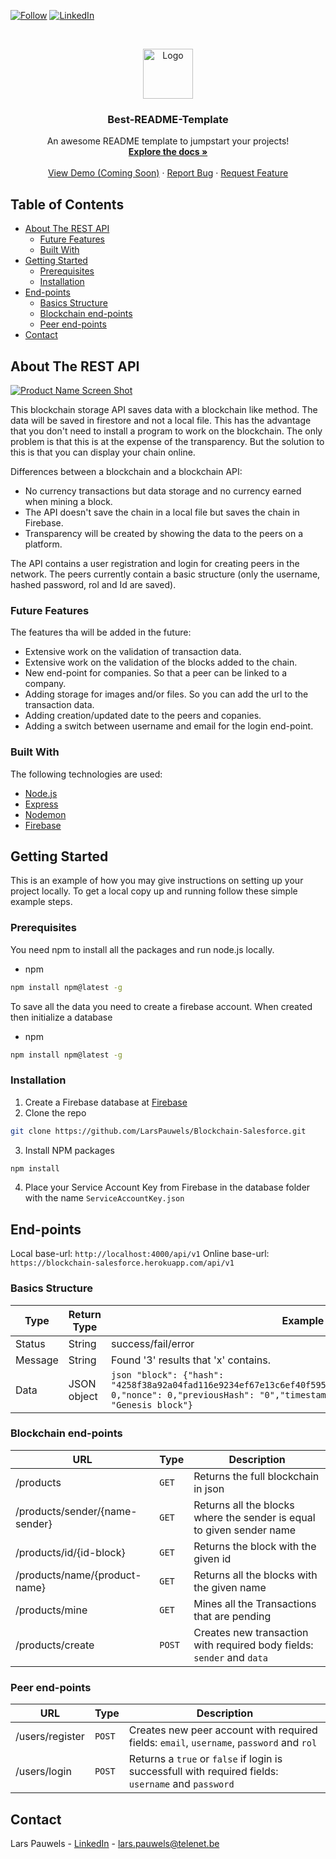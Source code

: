 <!--
*** Thanks for checking out this README Template. If you have a suggestion that would
*** make this better, please fork the repo and create a pull request or simply open
*** an issue with the tag "enhancement".
*** Thanks again! Now go create something AMAZING! :D
-->





<!-- PROJECT SHIELDS -->
<!--
*** I'm using markdown "reference style" links for readability.
*** Reference links are enclosed in brackets [ ] instead of parentheses ( ).
*** See the bottom of this document for the declaration of the reference variables
*** for contributors-url, forks-url, etc. This is an optional, concise syntax you may use.
*** https://www.markdownguide.org/basic-syntax/#reference-style-links
-->
[![Follow][follow-shield]][follow-url]
[![LinkedIn][linkedin-shield]][linkedin-url]



<!-- PROJECT LOGO -->
<br />
<p align="center">
  <a href="https://github.com/othneildrew/Best-README-Template">
    <img src="images/logo.png" alt="Logo" width="80" height="80">
  </a>

  <h3 align="center">Best-README-Template</h3>

  <p align="center">
    An awesome README template to jumpstart your projects!
    <br />
    <a href="https://github.com/LarsPauwels/Blockchain-Salesforce"><strong>Explore the docs »</strong></a>
    <br />
    <br />
    <a href="#">View Demo (Coming Soon)</a>
    ·
    <a href="https://github.com/LarsPauwels/Blockchain-Salesforce/issues">Report Bug</a>
    ·
    <a href="https://github.com/LarsPauwels/Blockchain-Salesforce/issues">Request Feature</a>
  </p>
</p>



<!-- TABLE OF CONTENTS -->
## Table of Contents

* [About The REST API](#about-the-rest-api)
  * [Future Features](#future-features)
  * [Built With](#built-with)
* [Getting Started](#getting-started)
  * [Prerequisites](#prerequisites)
  * [Installation](#installation)
* [End-points](#end-points)
  * [Basics Structure](#basics-structure)
  * [Blockchain end-points](#blockchain-end-points)
  * [Peer end-points](#peer-end-points)
* [Contact](#contact)



<!-- ABOUT THE PROJECT -->
## About The REST API

[![Product Name Screen Shot][product-screenshot]](https://example.com)

This blockchain storage API saves data with a blockchain like method. The data will be saved in firestore and not a local file. This has the advantage that you don't need to install a program to work on the blockchain. The only problem is that this is at the expense of the transparency. But the solution to this is that you can display your chain online. 

Differences between a blockchain and a blockchain API:
* No currency transactions but data storage and no currency earned when mining a block.
* The API doesn't save the chain in a local file but saves the chain in Firebase.
* Transparency will be created by showing the data to the peers on a platform.

The API contains a user registration and login for creating peers in the network. The peers currently contain a basic structure (only the username, hashed password, rol and Id are saved).

### Future Features
The features tha will be added in the future:
*  Extensive work on the validation of transaction data.
*  Extensive work on the validation of the blocks added to the chain.
*  New end-point for companies. So that a peer can be linked to a company.
*  Adding storage for images and/or files. So you can add the url to the transaction data.
*  Adding creation/updated date to the peers and copanies.
*  Adding a switch between username and email for the login end-point.

### Built With
The following technologies are used:
* [Node.js](https://nodejs.org/en/)
* [Express](https://expressjs.com/)
* [Nodemon](https://www.npmjs.com/package/nodemon)
* [Firebase](https://firebase.google.com/?gclid=CjwKCAiA-vLyBRBWEiwAzOkGVE35nA51aYVB16CbburEY9FpHsbUEUTw8f7wH38NA7eU4_4IlhpZCRoC2gQQAvD_BwE)



<!-- GETTING STARTED -->
## Getting Started

This is an example of how you may give instructions on setting up your project locally.
To get a local copy up and running follow these simple example steps.

### Prerequisites

You need npm to install all the packages and run node.js locally.
* npm
```sh
npm install npm@latest -g
```

To save all the data you need to create a firebase account. When created then initialize a database
* npm
```sh
npm install npm@latest -g
```

### Installation

1. Create a Firebase database at [Firebase](https://firebase.google.com/?gclid=CjwKCAiA-vLyBRBWEiwAzOkGVE35nA51aYVB16CbburEY9FpHsbUEUTw8f7wH38NA7eU4_4IlhpZCRoC2gQQAvD_BwE)
2. Clone the repo
```sh
git clone https://github.com/LarsPauwels/Blockchain-Salesforce.git
```
3. Install NPM packages
```sh
npm install
```
4. Place your Service Account Key from Firebase in the database folder with the name `ServiceAccountKey.json`



<!-- USAGE EXAMPLES -->
## End-points

Local base-url: `http://localhost:4000/api/v1`
Online base-url: `https://blockchain-salesforce.herokuapp.com/api/v1`

### Basics Structure

| Type | Return Type | Example |
| ------------- | ------------- | ------------- |
| Status  | String | success/fail/error |
| Message  | String  | Found '3' results that 'x' contains. |
| Data  | JSON object  |```json "block": {"hash": "4258f38a92a04fad116e9234ef67e13c6ef40f59541b3a58c7be9ea4257ab89a","index": 0,"nonce": 0,"previousHash": "0","timestamp": 1582935029708,"transactions": "Genesis block"}```|

### Blockchain end-points

| URL  | Type | Description |
| ------------- | ------------- | ------------- |
| /products  | `GET` | Returns the full blockchain in json |
| /products/sender/{name-sender}  | `GET`  | Returns all the blocks where the sender is equal to given sender name  |
| /products/id/{id-block}  | `GET`  | Returns the block with the given id |
| /products/name/{product-name}  | `GET`  | Returns all the blocks with the given name |
| /products/mine  | `GET`  | Mines all the Transactions that are pending  |
| /products/create  | `POST`  | Creates new transaction with required body fields: `sender` and `data`  |

### Peer end-points

| URL  | Type | Description |
| ------------- | ------------- | ------------- |
| /users/register  | `POST` | Creates new peer account with required fields: `email`, `username`, `password` and `rol` |
| /users/login  | `POST` | Returns a `true` or `false` if login is successfull with required fields: `username` and `password` |

<!-- CONTACT -->
## Contact

Lars Pauwels - [LinkedIn](https://www.linkedin.com/in/lars-pauwels-4172bb159/) - lars.pauwels@telenet.be

<!-- Project Link: [https://github.com/your_username/repo_name](https://github.com/your_username/repo_name) -->





<!-- MARKDOWN LINKS & IMAGES -->
<!-- https://www.markdownguide.org/basic-syntax/#reference-style-links -->
[contributors-shield]: https://img.shields.io/github/contributors/othneildrew/Best-README-Template.svg?style=flat-square
[contributors-url]: https://github.com/othneildrew/Best-README-Template/graphs/contributors
[follow-shield]: https://img.shields.io/github/followers/LarsPauwels?style=social
[follow-url]: https://github.com/LarsPauwels
[stars-shield]: https://img.shields.io/github/stars/othneildrew/Best-README-Template.svg?style=flat-square
[stars-url]: https://github.com/othneildrew/Best-README-Template/stargazers
[issues-shield]: https://img.shields.io/github/issues/othneildrew/Best-README-Template.svg?style=flat-square
[issues-url]: https://github.com/othneildrew/Best-README-Template/issues
[license-shield]: https://img.shields.io/github/license/othneildrew/Best-README-Template.svg?style=flat-square
[license-url]: https://github.com/othneildrew/Best-README-Template/blob/master/LICENSE.txt
[linkedin-shield]: https://img.shields.io/badge/-LinkedIn-black.svg?style=flat-square&logo=linkedin&colorB=555
[linkedin-url]: https://www.linkedin.com/in/lars-pauwels-4172bb159/
[product-screenshot]: images/screenshot.png
